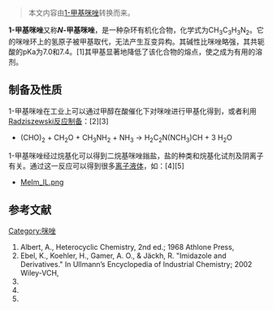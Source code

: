 > 本文内容由[1-甲基咪唑](https://zh.wikipedia.org/wiki/1-甲基咪唑)转换而来。


**1-甲基咪唑**又称***N*-甲基咪唑**，是一种杂环有机化合物，化学式为CH<sub>3</sub>C<sub>3</sub>H<sub>3</sub>N<sub>2</sub>。它的咪唑环上的氢原子被甲基取代，无法产生互变异构。其碱性比咪唑略强，其共轭酸的pKa为7.0和7.4。\[1\]其甲基显著地降低了该化合物的熔点，使之成为有用的溶剂。

## 制备及性质

1-甲基咪唑在工业上可以通过甲醇在酸催化下对咪唑进行甲基化得到，或者利用[Radziszewski反应制备](../Page/Debus–Radziszewski咪唑合成.md "wikilink")：\[2\]\[3\]

  -
    (CHO)<sub>2</sub> + CH<sub>2</sub>O + CH<sub>3</sub>NH<sub>2</sub> + NH<sub>3</sub> → H<sub>2</sub>C<sub>2</sub>N(NCH<sub>3</sub>)CH + 3 H<sub>2</sub>O

1-甲基咪唑经过烷基化可以得到二烷基咪唑鎓盐，盐的种类和烷基化试剂及阴离子有关。通过这一反应可以得到很多[离子液体](../Page/离子液体.md "wikilink")，如：\[4\]\[5\]

  -
    [MeIm_IL.png](https://zh.wikipedia.org/wiki/File:MeIm_IL.png "fig:MeIm_IL.png")

## 参考文献

[Category:咪唑](https://zh.wikipedia.org/wiki/Category:咪唑 "wikilink")

1.  Albert, A., Heterocyclic Chemistry, 2nd ed.; 1968 Athlone Press,
2.  Ebel, K., Koehler, H., Gamer, A. O., & Jäckh, R. "Imidazole and Derivatives." In Ullmann’s Encyclopedia of Industrial Chemistry; 2002 Wiley-VCH,
3.
4.
5.